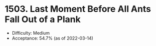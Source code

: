# 1503. Last Moment Before All Ants Fall Out of a Plank
- Difficulty: Medium
- Acceptance: 54.7% (as of 2022-03-14)
